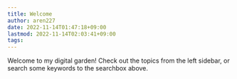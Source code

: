 ```yaml
---
title: Welcome
author: aren227
date: 2022-11-14T01:47:18+09:00
lastmod: 2022-11-14T02:03:41+09:00
tags:
---
```


Welcome to my digital garden! Check out the topics from the left sidebar, or search some keywords to the searchbox above.